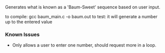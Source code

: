 Generates what is known as a 'Baum-Sweet' sequence based on user input.

to compile: gcc baum_main.c -o baum.out
to test: it will generate a number up to the entered value

### Known Issues

- Only allows a user to enter one number, should request more in a loop.